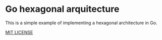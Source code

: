 # Go hexagonal arquitecture

This is a simple example of implementing a hexagonal architecture in Go.

[MIT LICENSE](LICENSE)
